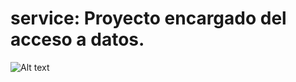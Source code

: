# service: Proyecto encargado del acceso a datos.


![Alt text](C:\Users\curso\Desktop\diagramaYoutube.png "diagrama de la base de datos")
